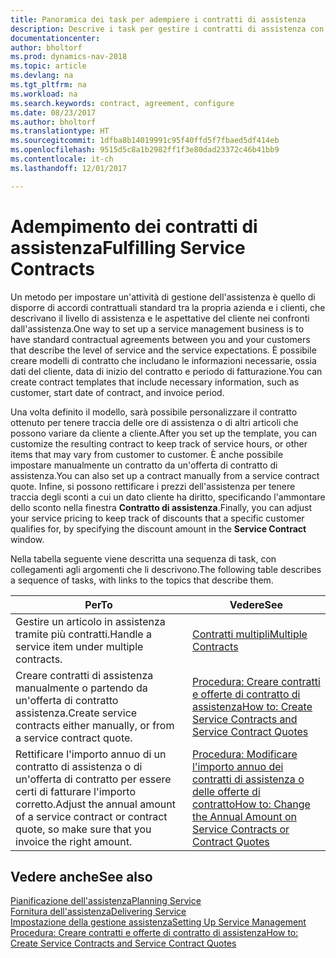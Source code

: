 ```yaml
---
title: Panoramica dei task per adempiere i contratti di assistenza
description: Descrive i task per gestire i contratti di assistenza con i clienti.
documentationcenter: 
author: bholtorf
ms.prod: dynamics-nav-2018
ms.topic: article
ms.devlang: na
ms.tgt_pltfrm: na
ms.workload: na
ms.search.keywords: contract, agreement, configure
ms.date: 08/23/2017
ms.author: bholtorf
ms.translationtype: HT
ms.sourcegitcommit: 1dfba8b14019991c95f40ffd5f7fbaed5df414eb
ms.openlocfilehash: 9515d5c8a1b2982ff1f3e80dad23372c46b41bb9
ms.contentlocale: it-ch
ms.lasthandoff: 12/01/2017

---
```

# <a name="fulfilling-service-contracts"></a><span data-ttu-id="7728e-103">Adempimento dei contratti di assistenza</span><span class="sxs-lookup"><span data-stu-id="7728e-103">Fulfilling Service Contracts</span></span> 
<span data-ttu-id="7728e-104">Un metodo per impostare un'attività di gestione dell'assistenza è quello di disporre di accordi contrattuali standard tra la propria azienda e i clienti, che descrivano il livello di assistenza e le aspettative del cliente nei confronti dall'assistenza.</span><span class="sxs-lookup"><span data-stu-id="7728e-104">One way to set up a service management business is to have standard contractual agreements between you and your customers that describe the level of service and the service expectations.</span></span> <span data-ttu-id="7728e-105">È possibile creare modelli di contratto che includano le informazioni necessarie, ossia dati del cliente, data di inizio del contratto e periodo di fatturazione.</span><span class="sxs-lookup"><span data-stu-id="7728e-105">You can create contract templates that include necessary information, such as customer, start date of contract, and invoice period.</span></span>  
  
<span data-ttu-id="7728e-106">Una volta definito il modello, sarà possibile personalizzare il contratto ottenuto per tenere traccia delle ore di assistenza o di altri articoli che possono variare da cliente a cliente.</span><span class="sxs-lookup"><span data-stu-id="7728e-106">After you set up the template, you can customize the resulting contract to keep track of service hours, or other items that may vary from customer to customer.</span></span> <span data-ttu-id="7728e-107">È anche possibile impostare manualmente un contratto da un'offerta di contratto di assistenza.</span><span class="sxs-lookup"><span data-stu-id="7728e-107">You can also set up a contract manually from a service contract quote.</span></span> <span data-ttu-id="7728e-108">Infine, si possono rettificare i prezzi dell'assistenza per tenere traccia degli sconti a cui un dato cliente ha diritto, specificando l'ammontare dello sconto nella finestra **Contratto di assistenza**.</span><span class="sxs-lookup"><span data-stu-id="7728e-108">Finally, you can adjust your service pricing to keep track of discounts that a specific customer qualifies for, by specifying the discount amount in the **Service Contract** window.</span></span>  

<span data-ttu-id="7728e-109">Nella tabella seguente viene descritta una sequenza di task, con collegamenti agli argomenti che li descrivono.</span><span class="sxs-lookup"><span data-stu-id="7728e-109">The following table describes a sequence of tasks, with links to the topics that describe them.</span></span>   
  
|<span data-ttu-id="7728e-110">**Per**</span><span class="sxs-lookup"><span data-stu-id="7728e-110">**To**</span></span>|<span data-ttu-id="7728e-111">**Vedere**</span><span class="sxs-lookup"><span data-stu-id="7728e-111">**See**</span></span>|  
|------------|-------------|  
|<span data-ttu-id="7728e-112">Gestire un articolo in assistenza tramite più contratti.</span><span class="sxs-lookup"><span data-stu-id="7728e-112">Handle a service item under multiple contracts.</span></span> | [<span data-ttu-id="7728e-113">Contratti multipli</span><span class="sxs-lookup"><span data-stu-id="7728e-113">Multiple Contracts</span></span>](service-multiple-contracts.md)|  
|<span data-ttu-id="7728e-114">Creare contratti di assistenza manualmente o partendo da un'offerta di contratto assistenza.</span><span class="sxs-lookup"><span data-stu-id="7728e-114">Create service contracts either manually, or from a service contract quote.</span></span>| [<span data-ttu-id="7728e-115">Procedura: Creare contratti e offerte di contratto di assistenza</span><span class="sxs-lookup"><span data-stu-id="7728e-115">How to: Create Service Contracts and Service Contract Quotes</span></span>](service-how-to-create-service-contracts-and-service-contract-quotes.md)|
|<span data-ttu-id="7728e-116">Rettificare l'importo annuo di un contratto di assistenza o di un'offerta di contratto per essere certi di fatturare l'importo corretto.</span><span class="sxs-lookup"><span data-stu-id="7728e-116">Adjust the annual amount of a service contract or contract quote, so make sure that you invoice the right amount.</span></span>|[<span data-ttu-id="7728e-117">Procedura: Modificare l'importo annuo dei contratti di assistenza o delle offerte di contratto</span><span class="sxs-lookup"><span data-stu-id="7728e-117">How to: Change the Annual Amount on Service Contracts or Contract Quotes</span></span>](service-how-to-change-the-annual-amount-on-service-contracts-or-contract-quotes.md)|

## <a name="see-also"></a><span data-ttu-id="7728e-118">Vedere anche</span><span class="sxs-lookup"><span data-stu-id="7728e-118">See also</span></span>
[<span data-ttu-id="7728e-119">Pianificazione dell'assistenza</span><span class="sxs-lookup"><span data-stu-id="7728e-119">Planning Service</span></span>](service-plan-service.md)  
[<span data-ttu-id="7728e-120">Fornitura dell'assistenza</span><span class="sxs-lookup"><span data-stu-id="7728e-120">Delivering Service</span></span>](service-deliver-service.md)  
[<span data-ttu-id="7728e-121">Impostazione della gestione assistenza</span><span class="sxs-lookup"><span data-stu-id="7728e-121">Setting Up Service Management</span></span>](service-setup-service.md)  
[<span data-ttu-id="7728e-122">Procedura: Creare contratti e offerte di contratto di assistenza</span><span class="sxs-lookup"><span data-stu-id="7728e-122">How to: Create Service Contracts and Service Contract Quotes</span></span>](service-how-to-create-service-contracts-and-service-contract-quotes.md)  

